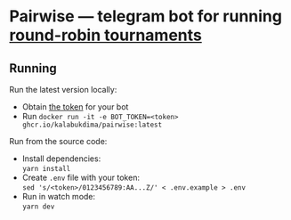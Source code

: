 # Pairwise — telegram bot for running [round-robin tournaments](https://en.wikipedia.org/wiki/Round-robin_tournament)

## Running
Run the latest version locally:
- Obtain [the token](https://core.telegram.org/bots/api#making-requests) for your bot
- Run `docker run -it -e BOT_TOKEN=<token> ghcr.io/kalabukdima/pairwise:latest`

Run from the source code:
- Install dependencies:\
  `yarn install`
- Create `.env` file with your token:\
  `sed 's/<token>/0123456789:AA...Z/' < .env.example > .env`
- Run in watch mode:\
  `yarn dev`
